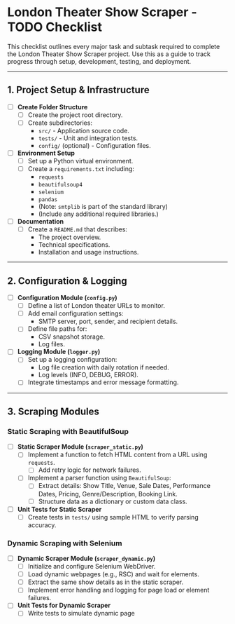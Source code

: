 # London Theater Show Scraper - TODO Checklist

This checklist outlines every major task and subtask required to complete the London Theater Show Scraper project. Use this as a guide to track progress through setup, development, testing, and deployment.

---

## 1. Project Setup & Infrastructure
- [ ] **Create Folder Structure**
  - [ ] Create the project root directory.
  - [ ] Create subdirectories:
    - `src/` - Application source code.
    - `tests/` - Unit and integration tests.
    - `config/` (optional) - Configuration files.
- [ ] **Environment Setup**
  - [ ] Set up a Python virtual environment.
  - [ ] Create a `requirements.txt` including:
    - `requests`
    - `beautifulsoup4`
    - `selenium`
    - `pandas`
    - (Note: `smtplib` is part of the standard library)
    - (Include any additional required libraries.)
- [ ] **Documentation**
  - [ ] Create a `README.md` that describes:
    - The project overview.
    - Technical specifications.
    - Installation and usage instructions.

---

## 2. Configuration & Logging
- [ ] **Configuration Module (`config.py`)**
  - [ ] Define a list of London theater URLs to monitor.
  - [ ] Add email configuration settings:
    - SMTP server, port, sender, and recipient details.
  - [ ] Define file paths for:
    - CSV snapshot storage.
    - Log files.
- [ ] **Logging Module (`logger.py`)**
  - [ ] Set up a logging configuration:
    - Log file creation with daily rotation if needed.
    - Log levels (INFO, DEBUG, ERROR).
  - [ ] Integrate timestamps and error message formatting.

---

## 3. Scraping Modules
### Static Scraping with BeautifulSoup
- [ ] **Static Scraper Module (`scraper_static.py`)**
  - [ ] Implement a function to fetch HTML content from a URL using `requests`.
    - [ ] Add retry logic for network failures.
  - [ ] Implement a parser function using `BeautifulSoup`:
    - [ ] Extract details: Show Title, Venue, Sale Dates, Performance Dates, Pricing, Genre/Description, Booking Link.
    - [ ] Structure data as a dictionary or custom data class.
- [ ] **Unit Tests for Static Scraper**
  - [ ] Create tests in `tests/` using sample HTML to verify parsing accuracy.

### Dynamic Scraping with Selenium
- [ ] **Dynamic Scraper Module (`scraper_dynamic.py`)**
  - [ ] Initialize and configure Selenium WebDriver.
  - [ ] Load dynamic webpages (e.g., RSC) and wait for elements.
  - [ ] Extract the same show details as in the static scraper.
  - [ ] Implement error handling and logging for page load or element failures.
- [ ] **Unit Tests for Dynamic Scraper**
  - [ ] Write tests to simulate dynamic page 
